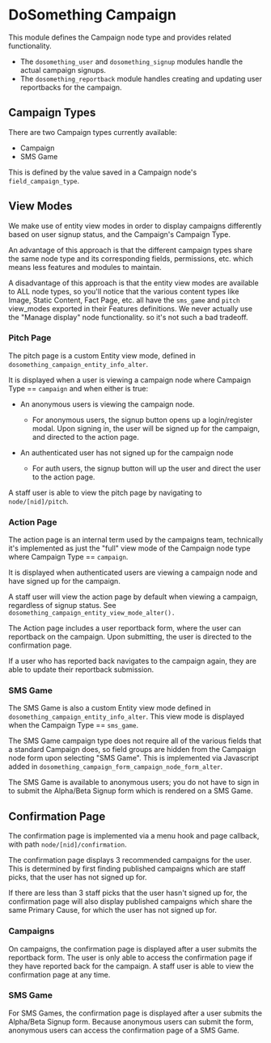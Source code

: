 # DoSomething Campaign

This module defines the Campaign node type and provides related functionality.

* The `dosomething_user` and `dosomething_signup` modules handle the actual
campaign signups.
* The `dosomething_reportback` module handles creating and
updating user reportbacks for the campaign.

## Campaign Types

There are two Campaign types  currently available:

* Campaign
* SMS Game

This is defined by the value saved in a Campaign node's `field_campaign_type`.
 

## View Modes

We make use of entity view modes in order to display campaigns differently based on
user signup status, and the Campaign's Campaign Type.

An advantage of this approach is that the different campaign types share the same node type and its corresponding fields, permissions, etc. which means less features and modules to maintain.

A disadvantage of this approach is that the entity view modes are available to ALL 
node types, so you'll notice that the various content types like Image, Static Content, Fact Page, etc.
all have the `sms_game` and `pitch` view_modes exported in their Features definitions.  We never 
actually use the "Manage display" node functionality. so it's not such a bad tradeoff.

### Pitch Page

The pitch page is a custom Entity view mode, defined in `dosomething_campaign_entity_info_alter`.

It is displayed when a user is viewing a campaign node where Campaign Type == `campaign` and when 
either is true:

 * An anonymous users is viewing the campaign node.
     *   For anonymous users, the signup button opens up a login/register modal.  Upon
signing in, the user will be signed up for the campaign, and directed to the
action page.

 * An authenticated user has not signed up for the campaign node
     *  For auth users, the signup button will up the user and direct
the user to the action page.


A staff user is able to view the pitch page by navigating to `node/[nid]/pitch`.


### Action Page

The action page is an internal term used by the campaigns team, technically it's implemented as just the "full" view mode of the Campaign node type where Campaign Type == `campaign`.

It is displayed when authenticated users are viewing a campaign node and have signed up for the campaign.

A staff user will view the action page by default when viewing a campaign, regardless of signup status.
 See `dosomething_campaign_entity_view_mode_alter().`

The Action page includes a user reportback form, where the user can reportback
on the campaign. Upon submitting, the user is directed to the confirmation page.

If a user who has reported back navigates to the campaign again, they are able
to update their reportback submission.

### SMS Game

The SMS Game is also a custom Entity view mode defined in `dosomething_campaign_entity_info_alter`.
This view mode is displayed when the Campaign Type == `sms_game`.

The SMS Game campaign type does not require all of the various fields that a standard
Campaign does, so field groups are hidden from the Campaign node form upon selecting
"SMS Game".  This is implemented via Javascript added in `dosomething_campaign_form_campaign_node_form_alter`. 

The SMS Game is available to anonymous users; you do not have to sign in to submit the Alpha/Beta Signup form which is rendered on a SMS Game.


## Confirmation Page

The confirmation page is implemented via a menu hook and page callback, with path
`node/[nid]/confirmation`.

The confirmation page displays 3 recommended campaigns for the user.  This is
determined by first finding published campaigns which are staff picks, that the
user has not signed up for.

If there are less than 3 staff picks that the user hasn't signed up for, the
confirmation page will also display published campaigns which share the same
Primary Cause, for which the user has not signed up for.

### Campaigns

On campaigns, the confirmation page is displayed after a user submits the reportback form.  The user is only able
to access the confirmation page if they have reported back for the campaign.  A
staff user is able to view the confirmation page at any time.

### SMS Game

For SMS Games, the confirmation page is displayed after a user submits the Alpha/Beta
Signup form.  Because anonymous users can submit the form, anonymous users can access the confirmation page of a SMS Game.
